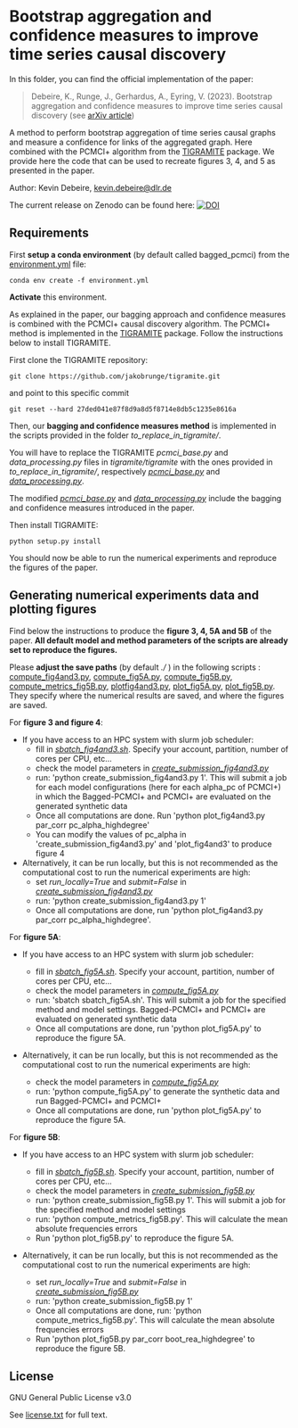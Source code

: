 # Bootstrap aggregation and confidence measures to improve time series causal discovery

In this folder, you can find the official implementation of the paper: 
> Debeire, K., Runge, J., Gerhardus, A., Eyring, V. (2023). Bootstrap aggregation and confidence measures to improve time series causal discovery (see [arXiv article](http://arxiv.org/abs/2306.08946))

A method to perform bootstrap aggregation of time series causal graphs and measure a confidence for links of the aggregated graph. Here combined with the PCMCI+ algorithm from the [TIGRAMITE](https://github.com/jakobrunge/tigramite/) package. We provide here the code that can be used to recreate figures 3, 4, and 5 as presented in the paper.

Author: Kevin Debeire, [kevin.debeire@dlr.de](mailto:kevin.debeire@dlr.de)

The current release on Zenodo can be found here: [![DOI](url)](url)
## Requirements

First **setup a conda environment** (by default called bagged_pcmci) from the [environment.yml](./environment.yml) file:

```setup
conda env create -f environment.yml
```

**Activate** this environment.

As explained in the paper, our bagging approach and confidence measures is combined with the PCMCI+ causal discovery algorithm. The PCMCI+ method is implemented in the [TIGRAMITE](https://github.com/jakobrunge/tigramite/) package. Follow the instructions below to install TIGRAMITE.

First clone the TIGRAMITE repository:

```
git clone https://github.com/jakobrunge/tigramite.git
```
and point to this specific commit

```
git reset --hard 27ded041e87f8d9a8d5f8714e8db5c1235e8616a
```

Then, our **bagging and confidence measures method** is implemented in the scripts provided in the folder *to_replace_in_tigramite/*.

You will have to replace the TIGRAMITE *pcmci_base.py* and *data_processing.py* files in *tigramite/tigramite* with the ones provided in *to_replace_in_tigramite/*, respectively [*pcmci_base.py*](./to_replace_in_tigramite/pcmci_base.py) and [*data_processing.py*](./to_replace_in_tigramite/data_processing.py).

The modified [*pcmci_base.py*](./to_replace_in_tigramite/pcmci_base.py) and [*data_processing.py*](./to_replace_in_tigramite/data_processing.py) include the bagging and confidence measures introduced in the paper.

Then install TIGRAMITE:

```
python setup.py install
```

 You should now be able to run the numerical experiments and reproduce the figures of the paper.

## Generating numerical experiments data and plotting figures

Find below the instructions to produce the **figure 3, 4, 5A and 5B** of the paper.
**All default model and method parameters of the scripts are already set to reproduce the figures.**

Please **adjust the save paths** (by default *./* ) in the following scripts : [compute_fig4and3.py](./compute_fig4and3.py), [compute_fig5A.py](./compute_fig5A.py), [compute_fig5B.py](./compute_fig5B.py), [compute_metrics_fig5B.py](./compute_metrics_fig5B.py), [plotfig4and3.py](./plot_fig4and3.py), [plot_fig5A.py](./plot_fig5A.py), [plot_fig5B.py](./plot_fig5B.py).
They specify where the numerical results are saved, and where the figures are saved.

For **figure 3 and figure 4**:
- If you have access to an HPC system with slurm job scheduler:
    - fill in [*sbatch_fig4and3.sh*](./sbatch_fig4and3.sh). Specify your account, partition, number of cores per CPU, etc...
    - check the model parameters in [*create_submission_fig4and3.py*](./create_submission_fig4and3.py)
    - run: 'python create_submission_fig4and3.py 1'. This will submit a job for each model configurations (here for each alpha_pc of PCMCI+) in which the Bagged-PCMCI+ and PCMCI+ are evaluated on the generated synthetic data 
    - Once all computations are done. Run 'python plot_fig4and3.py par_corr pc_alpha_highdegree'
    - You can modify the values of pc_alpha in 'create_submission_fig4and3.py' and 'plot_fig4and3' to produce figure 4
- Alternatively, it can be run locally, but this is not recommended as the computational cost to run the numerical experiments are high:
    - set *run_locally=True* and *submit=False* in [*create_submission_fig4and3.py*](./create_submission_fig4and3.py)
    - run: 'python create_submission_fig4and3.py 1'
    - Once all computations are done, run 'python plot_fig4and3.py par_corr pc_alpha_highdegree'.


For **figure 5A**:

- If you have access to an HPC system with slurm job scheduler:
    - fill in [*sbatch_fig5A.sh*](./sbatch_fig5A.sh). Specify your account, partition, number of cores per CPU, etc...
    - check the model parameters in [*compute_fig5A.py*](./compute_fig5A.py)
    - run: 'sbatch sbatch_fig5A.sh'. This will submit a job for the specified method and model settings. Bagged-PCMCI+ and PCMCI+ are evaluated on generated synthetic data
    - Once all computations are done, run 'python plot_fig5A.py' to reproduce the figure 5A.

- Alternatively, it can be run locally, but this is not recommended as the computational cost to run the numerical experiments are high:
    - check the model parameters in [*compute_fig5A.py*](./compute_fig5A.py)
    - run: 'python compute_fig5A.py' to generate the synthetic data and run Bagged-PCMCI+ and PCMCI+
    - Once all computations are done, run 'python plot_fig5A.py' to reproduce the figure 5A.

For **figure 5B**:

- If you have access to an HPC system with slurm job scheduler:
    - fill in [*sbatch_fig5B.sh*](./sbatch_fig5B.sh). Specify your account, partition, number of cores per CPU, etc...
    - check the model parameters in [*create_submission_fig5B.py*](./create_submission_fig5B.py)
    - run: 'python create_submission_fig5B.py 1'. This will submit a job for the specified method and model settings
    - run: 'python compute_metrics_fig5B.py'. This will calculate the mean absolute frequencies errors
    - Run 'python plot_fig5B.py' to reproduce the figure 5A.

- Alternatively, it can be run locally, but this is not recommended as the computational cost to run the numerical experiments are high:
    - set *run_locally=True* and *submit=False* in [*create_submission_fig5B.py*](./create_submission_fig5B.py)
    - run: 'python create_submission_fig5B.py 1'
    - Once all computations are done, run: 'python compute_metrics_fig5B.py'. This will calculate the mean absolute frequencies errors
    - Run 'python plot_fig5B.py par_corr boot_rea_highdegree' to reproduce the figure 5B.

## License
GNU General Public License v3.0

See [license.txt](./license.txt) for full text.

